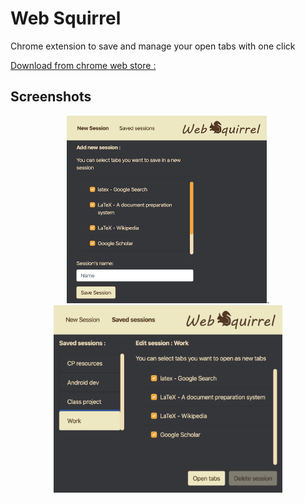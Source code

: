 # Web Squirrel
Chrome extension to save and manage your open tabs with one click

[Download from chrome web store :](https://chrome.google.com/webstore/detail/web-squirrel-session-mana/mnilmdpojbgbkgjpajpeeifgjmccoopf?hl=en)

## Screenshots
<p align="center">
 <img src="screenshots/WS_ADD.png" width="320" height="300" />.                    <img src="screenshots/WS_OPEN.png" width="366" height="300" />
 </p>
 
